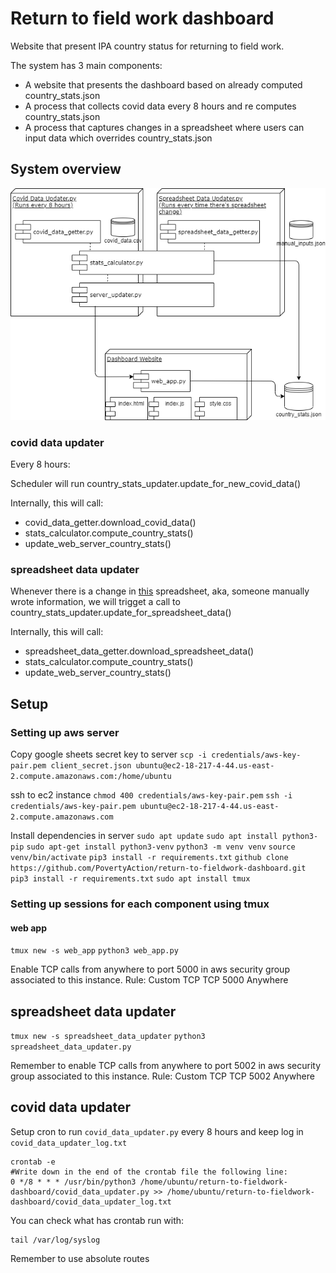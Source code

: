 # Return to field work dashboard

Website that present IPA country status for returning to field work.

The system has 3 main components:

* A website that presents the dashboard based on already computed country_stats.json
* A process that collects covid data every 8 hours and re computes country_stats.json
* A process that captures changes in a spreadsheet where users can input data which overrides country_stats.json

## System overview

![](system_components_diagram.png)

### covid data updater

Every 8 hours:

Scheduler will run country_stats_updater.update_for_new_covid_data()

Internally, this will call:

- covid_data_getter.download_covid_data()
- stats_calculator.compute_country_stats()
- update_web_server_country_stats()

### spreadsheet data updater

Whenever there is a change in [this](https://docs.google.com/spreadsheets/d/1xvFTrmbjrJbYDHKej_AsEcCWEwsM7JCGxCdzYPZRQgk/edit#gid=1855212233) spreadsheet, aka, someone manually wrote information, we will trigget a call to country_stats_updater.update_for_spreadsheet_data()

Internally, this will call:

- spreadsheet_data_getter.download_spreadsheet_data()
- stats_calculator.compute_country_stats()
- update_web_server_country_stats()

## Setup

### Setting up aws server

Copy google sheets secret key to server
`scp -i credentials/aws-key-pair.pem client_secret.json ubuntu@ec2-18-217-4-44.us-east-2.compute.amazonaws.com:/home/ubuntu`

ssh to ec2 instance
`chmod 400 credentials/aws-key-pair.pem`
`ssh -i credentials/aws-key-pair.pem ubuntu@ec2-18-217-4-44.us-east-2.compute.amazonaws.com`

Install dependencies in server
`sudo apt update`
`sudo apt install python3-pip`
`sudo apt-get install python3-venv`
`python3 -m venv venv`
`source venv/bin/activate`
`pip3 install -r requirements.txt`
`github clone https://github.com/PovertyAction/return-to-fieldwork-dashboard.git`
`pip3 install -r requirements.txt`
`sudo apt install tmux`

### Setting up sessions for each component using tmux

#### web app
`tmux new -s web_app`
`python3 web_app.py`

Enable TCP calls from anywhere to port 5000 in aws security group associated to this instance.
Rule: Custom TCP TCP 5000 Anywhere

## spreadsheet data updater

`tmux new -s spreadsheet_data_updater`
`python3 spreadsheet_data_updater.py`

Remember to enable TCP calls from anywhere to port 5002 in aws security group associated to this instance.
Rule: Custom TCP TCP 5002 Anywhere

## covid data updater

Setup cron to run `covid_data_updater.py` every 8 hours and keep log in `covid_data_updater_log.txt`

```
crontab -e
#Write down in the end of the crontab file the following line:
0 */8 * * * /usr/bin/python3 /home/ubuntu/return-to-fieldwork-dashboard/covid_data_updater.py >> /home/ubuntu/return-to-fieldwork-dashboard/covid_data_updater_log.txt
```
You can check what has crontab run with:
```
tail /var/log/syslog
```
Remember to use absolute routes

